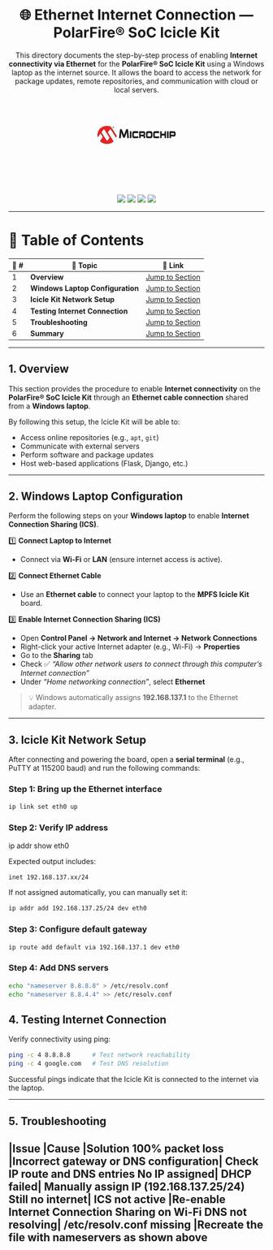 <div align="center">

  <h1>🌐 Ethernet Internet Connection — PolarFire® SoC Icicle Kit</h1>
  
  <p>
    This directory documents the step-by-step process of enabling 
    <b>Internet connectivity via Ethernet</b> for the 
    <b>PolarFire® SoC Icicle Kit</b> using a Windows laptop as the internet source.
    It allows the board to access the network for package updates, remote repositories, 
    and communication with cloud or local servers.
  </p>

  <a href="https://www.microchip.com/" target="_blank">
    <img src="../Tool Installation & Setup Guide/Images/mic.png" width="200" alt="Microchip Technology logo">
  </a>

  <br><br>
  <img src="https://img.shields.io/badge/Interface-Ethernet-green?style=for-the-badge" />
  <img src="https://img.shields.io/badge/Platform-PolarFire®_SoC-red?style=for-the-badge" />
  <img src="https://img.shields.io/badge/Focus-Internet_Connectivity-blue?style=for-the-badge" />
  <img src="https://img.shields.io/badge/Status-Completed-orange?style=for-the-badge" />

</div>

---

# 📘 Table of Contents

| 🔢 # | 📂 Topic | 🔗 Link |
|------|----------|---------|
| 1 | **Overview** | [Jump to Section](#1-overview) |
| 2 | **Windows Laptop Configuration** | [Jump to Section](#2-windows-laptop-configuration) |
| 3 | **Icicle Kit Network Setup** | [Jump to Section](#3-icicle-kit-network-setup) |
| 4 | **Testing Internet Connection** | [Jump to Section](#4-testing-internet-connection) |
| 5 | **Troubleshooting** | [Jump to Section](#5-troubleshooting) |
| 6 | **Summary** | [Jump to Section](#6-summary) |

---

## 1. Overview

This section provides the procedure to enable **Internet connectivity** on the **PolarFire® SoC Icicle Kit** through an **Ethernet cable connection** shared from a **Windows laptop**.

By following this setup, the Icicle Kit will be able to:
- Access online repositories (e.g., `apt`, `git`)
- Communicate with external servers
- Perform software and package updates
- Host web-based applications (Flask, Django, etc.)

---

## 2. Windows Laptop Configuration

Perform the following steps on your **Windows laptop** to enable **Internet Connection Sharing (ICS)**.

1️⃣ **Connect Laptop to Internet**  
   - Connect via **Wi-Fi** or **LAN** (ensure internet access is active).

2️⃣ **Connect Ethernet Cable**  
   - Use an **Ethernet cable** to connect your laptop to the **MPFS Icicle Kit** board.

3️⃣ **Enable Internet Connection Sharing (ICS)**  
   - Open **Control Panel → Network and Internet → Network Connections**  
   - Right-click your active Internet adapter (e.g., Wi-Fi) → **Properties**  
   - Go to the **Sharing** tab  
   - Check ✅ *“Allow other network users to connect through this computer’s Internet connection”*  
   - Under *“Home networking connection”*, select **Ethernet**  

> 💡 Windows automatically assigns **192.168.137.1** to the Ethernet adapter.

---

## 3. Icicle Kit Network Setup

After connecting and powering the board, open a **serial terminal** (e.g., PuTTY at 115200 baud) and run the following commands:

### Step 1: Bring up the Ethernet interface
```bash
ip link set eth0 up
```

### Step 2: Verify IP address
ip addr show eth0


Expected output includes:
```bash
inet 192.168.137.xx/24
```

If not assigned automatically, you can manually set it:
```bash
ip addr add 192.168.137.25/24 dev eth0
```
### Step 3: Configure default gateway
```bash
ip route add default via 192.168.137.1 dev eth0
```
### Step 4: Add DNS servers
```bash
echo "nameserver 8.8.8.8" > /etc/resolv.conf
echo "nameserver 8.8.4.4" >> /etc/resolv.conf
```
## 4. Testing Internet Connection

Verify connectivity using ping:
```bash
ping -c 4 8.8.8.8      # Test network reachability
ping -c 4 google.com   # Test DNS resolution
```

Successful pings indicate that the Icicle Kit is connected to the internet via the laptop.


---
## 5. Troubleshooting
|Issue	|Cause	|Solution
100% packet loss	|Incorrect gateway or DNS configuration|	Check IP route and DNS entries
No IP assigned|	DHCP failed|	Manually assign IP (192.168.137.25/24)
Still no internet|	ICS not active	|Re-enable Internet Connection Sharing on Wi-Fi
DNS not resolving|	/etc/resolv.conf missing	|Recreate the file with nameservers as shown above
---
